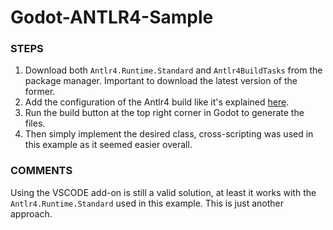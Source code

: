 # Godot-ANTLR4-Sample

### STEPS
1. Download both `Antlr4.Runtime.Standard` and `Antlr4BuildTasks` from the package manager. Important to download the latest version of the former.
2. Add the configuration of the Antlr4 build like it's explained [here](https://github.com/kaby76/Antlr4BuildTasks?tab=readme-ov-file#setting-arguments-to-the-antlr-tool).
3. Run the build button at the top right corner in Godot to generate the files.
4. Then simply implement the desired class, cross-scripting was used in this example as it seemed easier overall.

### COMMENTS
Using the VSCODE add-on is still a valid solution, at least it works with the `Antlr4.Runtime.Standard` used in this example. This is just another approach.
